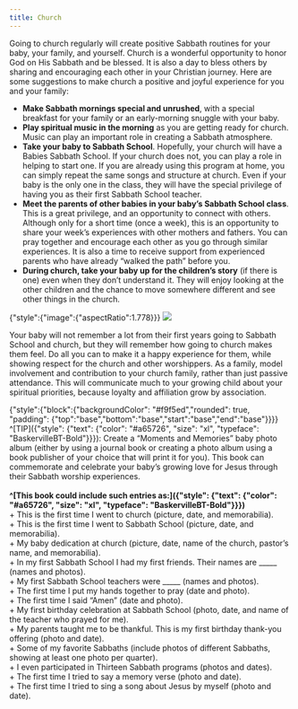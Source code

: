 ```yaml
---
title: Church
---
```


Going to church regularly will create positive Sabbath routines for your baby, your family, and yourself. Church is a wonderful opportunity to honor God on His Sabbath and be blessed. It is also a day to bless others by sharing and encouraging each other in your Christian journey. Here are some suggestions to make church a positive and joyful experience for you and your family:

+ **Make Sabbath mornings special and unrushed**, with a special breakfast for your family or an early-morning snuggle with your baby.
+ **Play spiritual music in the morning** as you are getting ready for church. Music can play an important role in creating a Sabbath atmosphere.
+ **Take your baby to Sabbath School**. Hopefully, your church will have a Babies Sabbath School. If your church does not, you can play a role in helping to start one. If you are already using this program at home, you can simply repeat the same songs and structure at church. Even if your baby is the only one in the class, they will have the special privilege of having you as their first Sabbath School teacher.
+ **Meet the parents of other babies in your baby’s Sabbath School class**. This is a great privilege, and an opportunity to connect with others. Although only for a short time (once a week), this is an opportunity to share your week’s experiences with other mothers and fathers. You can pray together and encourage each other as you go through similar experiences. It is also a time to receive support from experienced parents who have already “walked the path” before you.
+ **During church, take your baby up for the children’s story** (if there is one) even when they don’t understand it. They will enjoy looking at the other children and the chance to move somewhere different and see other things in the church.

{"style":{"image":{"aspectRatio":1.778}}}
![](https://sabbath-school-resources-assets.adventech.io/en/aij/2025-00-bb-pb/part-1-05-spiritual-habits-for-the-family/church.png)

Your baby will not remember a lot from their first years going to Sabbath School and church, but they will remember how going to church makes them feel. Do all you can to make it a happy experience for them, while showing respect for the church and other worshippers. As a family, model involvement and contribution to your church family, rather than just passive attendance. This will communicate much to your growing child about your spiritual priorities, because loyalty and affiliation grow by association.

{"style":{"block":{"backgroundColor": "#f9f5ed","rounded": true, "padding": {"top":"base","bottom":"base","start":"base","end":"base"}}}}
^[TIP]({"style": {"text": {"color": "#a65726", "size": "xl", "typeface": "BaskervilleBT-Bold"}}}): Create a “Moments and Memories” baby photo album (either by using a journal book or creating a photo album using a book publisher of your choice that will print it for you). This book can commemorate and celebrate your baby’s growing love for Jesus through their Sabbath worship experiences.
\
\
**^[This book could include such entries as:]({"style": {"text": {"color": "#a65726", "size": "xl", "typeface": "BaskervilleBT-Bold"}}})**\
\+ This is the first time I went to church (picture, date, and memorabilia).\
\+ This is the first time I went to Sabbath School (picture, date, and memorabilia).\
\+ My baby dedication at church (picture, date, name of the church, pastor’s name, and memorabilia).\
\+ In my first Sabbath School I had my first friends. Their names are _____ (names and photos).\
\+ My first Sabbath School teachers were _____ (names and photos).\
\+ The first time I put my hands together to pray (date and photo).\
\+ The first time I said “Amen” (date and photo).\
\+ My first birthday celebration at Sabbath School (photo, date, and name of the teacher who prayed for me).\
\+ My parents taught me to be thankful. This is my first birthday thank-you offering (photo and date).\
\+ Some of my favorite Sabbaths (include photos of different Sabbaths, showing at least one photo per quarter).\
\+ I even participated in Thirteen Sabbath programs (photos and dates).\
\+ The first time I tried to say a memory verse (photo and date).\
\+ The first time I tried to sing a song about Jesus by myself (photo and date).